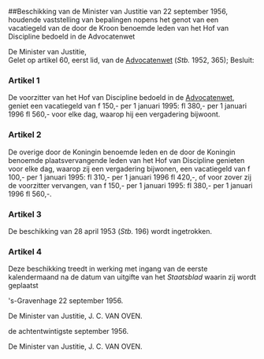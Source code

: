 <meta http-equiv='Content-Type' content='text/html; charset=utf-8' />

##Beschikking van de Minister van Justitie van 22 september 1956, houdende vaststelling van bepalingen nopens het genot van een vacatiegeld van de door de Kroon benoemde leden van het Hof van Discipline bedoeld in de Advocatenwet

De Minister van Justitie,  
Gelet op artikel 60, eerst lid, van de [Advocatenwet](../../../../../../../../../../../wet/advocatenwet/BWBR0002093/README.md) (*Stb.* 1952, 365);
Besluit:    

### Artikel  1  

De voorzitter van het Hof van Discipline bedoeld in de [Advocatenwet](../../../../../../../../../../../wet/advocatenwet/BWBR0002093/README.md), geniet een vacatiegeld van f 150,- per 1 januari 1995: fl 380,- per 1 januari 1996 fl 560,- voor elke dag, waarop hij een vergadering bijwoont. 

### Artikel  2  

De overige door de Koningin benoemde leden en de door de Koningin benoemde plaatsvervangende leden van het Hof van Discipline genieten voor elke dag, waarop zij een vergadering bijwonen, een vacatiegeld van f 100,- per 1 januari 1995: fl 310,- per 1 januari 1996 fl 420,-, of voor zover zij de voorzitter vervangen, van f 150,- per 1 januari 1995: fl 380,- per 1 januari 1996 fl 560,-. 

### Artikel  3  

De beschikking van 28 april 1953 (*Stb.* 196) wordt ingetrokken. 

### Artikel  4  

Deze beschikking treedt in werking met ingang van de eerste kalendermaand na de datum van uitgifte van het *Staatsblad* waarin zij wordt geplaatst 

's-Gravenhage 
22 september 1956.    

De Minister van Justitie, 
J. C. VAN OVEN.    

de achtentwintigste september 1956. 

De Minister van Justitie, 
J. C. VAN OVEN.      
